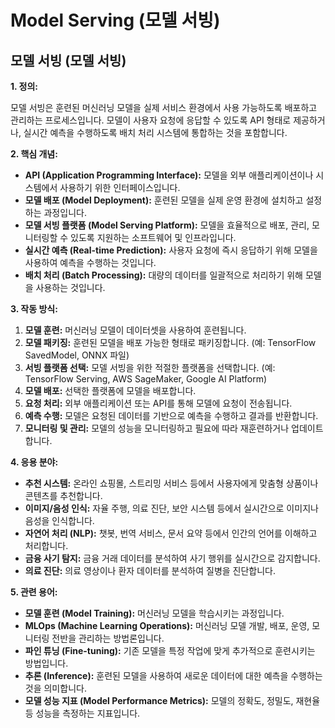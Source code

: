 # Model Serving (모델 서빙)

## 모델 서빙 (모델 서빙)

**1. 정의:**

모델 서빙은 훈련된 머신러닝 모델을 실제 서비스 환경에서 사용 가능하도록 배포하고 관리하는 프로세스입니다. 모델이 사용자 요청에 응답할 수 있도록 API 형태로 제공하거나, 실시간 예측을 수행하도록 배치 처리 시스템에 통합하는 것을 포함합니다.

**2. 핵심 개념:**

*   **API (Application Programming Interface):** 모델을 외부 애플리케이션이나 시스템에서 사용하기 위한 인터페이스입니다.
*   **모델 배포 (Model Deployment):** 훈련된 모델을 실제 운영 환경에 설치하고 설정하는 과정입니다.
*   **모델 서빙 플랫폼 (Model Serving Platform):** 모델을 효율적으로 배포, 관리, 모니터링할 수 있도록 지원하는 소프트웨어 및 인프라입니다.
*   **실시간 예측 (Real-time Prediction):** 사용자 요청에 즉시 응답하기 위해 모델을 사용하여 예측을 수행하는 것입니다.
*   **배치 처리 (Batch Processing):** 대량의 데이터를 일괄적으로 처리하기 위해 모델을 사용하는 것입니다.

**3. 작동 방식:**

1.  **모델 훈련:** 머신러닝 모델이 데이터셋을 사용하여 훈련됩니다.
2.  **모델 패키징:** 훈련된 모델을 배포 가능한 형태로 패키징합니다. (예: TensorFlow SavedModel, ONNX 파일)
3.  **서빙 플랫폼 선택:** 모델 서빙을 위한 적절한 플랫폼을 선택합니다. (예: TensorFlow Serving, AWS SageMaker, Google AI Platform)
4.  **모델 배포:** 선택한 플랫폼에 모델을 배포합니다.
5.  **요청 처리:** 외부 애플리케이션 또는 API를 통해 모델에 요청이 전송됩니다.
6.  **예측 수행:** 모델은 요청된 데이터를 기반으로 예측을 수행하고 결과를 반환합니다.
7.  **모니터링 및 관리:** 모델의 성능을 모니터링하고 필요에 따라 재훈련하거나 업데이트합니다.

**4. 응용 분야:**

*   **추천 시스템:** 온라인 쇼핑몰, 스트리밍 서비스 등에서 사용자에게 맞춤형 상품이나 콘텐츠를 추천합니다.
*   **이미지/음성 인식:** 자율 주행, 의료 진단, 보안 시스템 등에서 실시간으로 이미지나 음성을 인식합니다.
*   **자연어 처리 (NLP):** 챗봇, 번역 서비스, 문서 요약 등에서 인간의 언어를 이해하고 처리합니다.
*   **금융 사기 탐지:** 금융 거래 데이터를 분석하여 사기 행위를 실시간으로 감지합니다.
*   **의료 진단:** 의료 영상이나 환자 데이터를 분석하여 질병을 진단합니다.

**5. 관련 용어:**

*   **모델 훈련 (Model Training):** 머신러닝 모델을 학습시키는 과정입니다.
*   **MLOps (Machine Learning Operations):** 머신러닝 모델 개발, 배포, 운영, 모니터링 전반을 관리하는 방법론입니다.
*   **파인 튜닝 (Fine-tuning):** 기존 모델을 특정 작업에 맞게 추가적으로 훈련시키는 방법입니다.
*   **추론 (Inference):** 훈련된 모델을 사용하여 새로운 데이터에 대한 예측을 수행하는 것을 의미합니다.
*   **모델 성능 지표 (Model Performance Metrics):** 모델의 정확도, 정밀도, 재현율 등 성능을 측정하는 지표입니다.
